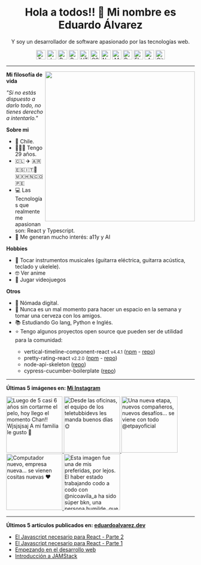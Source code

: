 <h1 align="center">Hola a todos!! 👋 Mi nombre es Eduardo Álvarez</h1>
<p align="center">
  Y soy un desarrollador de software apasionado por las tecnologías web.
</p>

<p align="center">
  <img
					src='https://github.com/Proskynete/Proskynete/blob/master/images/icons/ts.png?raw=true'
					alt=Typescript
					width='25'
					height='25'
				/> <img
					src='https://github.com/Proskynete/Proskynete/blob/master/images/icons/js.png?raw=true'
					alt=Javascript
					width='25'
					height='25'
				/> <img
					src='https://github.com/Proskynete/Proskynete/blob/master/images/icons/react.png?raw=true'
					alt=React
					width='25'
					height='25'
				/> <img
					src='https://github.com/Proskynete/Proskynete/blob/master/images/icons/redux.png?raw=true'
					alt=Redux
					width='25'
					height='25'
				/> <img
					src='https://github.com/Proskynete/Proskynete/blob/master/images/icons/html5.png?raw=true'
					alt=HTML5
					width='25'
					height='25'
				/> <img
					src='https://github.com/Proskynete/Proskynete/blob/master/images/icons/css3.png?raw=true'
					alt=CSS3
					width='25'
					height='25'
				/> <img
					src='https://github.com/Proskynete/Proskynete/blob/master/images/icons/node.png?raw=true'
					alt=Nodejs
					width='25'
					height='25'
				/> <img
					src='https://github.com/Proskynete/Proskynete/blob/master/images/icons/mongodb.png?raw=true'
					alt=MongoDB
					width='25'
					height='25'
				/> <img
					src='https://github.com/Proskynete/Proskynete/blob/master/images/icons/dart.png?raw=true'
					alt=Dart
					width='25'
					height='25'
				/> <img
					src='https://github.com/Proskynete/Proskynete/blob/master/images/icons/flutter.png?raw=true'
					alt=Flutter
					width='25'
					height='25'
				/> <img
					src='https://github.com/Proskynete/Proskynete/blob/master/images/icons/aws.png?raw=true'
					alt=Amazon Web Services
					width='25'
					height='25'
				/> <img
					src='https://github.com/Proskynete/Proskynete/blob/master/images/icons/git.png?raw=true'
					alt=Git
					width='25'
					height='25'
				/>
</p>

---

<img
  align="right"
  width="400"
  src="https://github.com/Proskynete/Proskynete/blob/master/images/proskynete.gif?raw=true"
/>

<p>
  <strong>Mi filosofía de vida</strong>
</p>
<p>
  <i>"Si no estás dispuesto a darlo todo, no tienes derecho a intentarlo."</i>
</p>

<p>
  <strong>Sobre mi</strong>
</p>
<ul>
  <li>📍 Chile.</li>
  <li>👨🏼‍💻 Tengo 29 años.</li>
  <li>🇨🇱 ✈️ 🇦🇷🇪🇸🇮🇹🗿🇲🇽🇭🇳🇨🇴🇵🇪</li>
  <li>
    💻 Las Tecnologías que realmente me apasionan son: React y Typescript.
  </li>
  <li>🧐 Me generan mucho interés: a11y y AI</li>
</ul>

<p>
  <strong>Hobbies</strong>
</p>
<ul>
  <li>
    🎼 Tocar instrumentos musicales (guitarra eléctrica, guitarra acústica,
    teclado y ukelele).
  </li>
  <li>🤓 Ver anime</li>
  <li>👾 Jugar videojuegos</li>
</ul>

<p><strong>Otros</strong></p>
<ul>
  <li>🧳 Nómada digital.</li>
  <li>🍺 Nunca es un mal momento para hacer un espacio en la semana y tomar una cerveza con los amigos.</li>
  <li>📚 Estudiando Go lang, Python e Inglés.</li>
  <li>⭐ Tengo algunos proyectos open source que pueden ser de utilidad para la comunidad:</li>
    <ul>
      <li>vertical-timeline-component-react <small>v4.4.1</small> (<a href="https://www.npmjs.com/package/vertical-timeline-component-react" target="_blank">npm</a> - <a href="https://github.com/Proskynete/vertical-timeline-component-react" target="_blank">repo</a>)</li>
      <li>pretty-rating-react <small>v2.2.0</small> (<a href="https://www.npmjs.com/package/pretty-rating-react" target="_blank">npm</a> - <a href="https://github.com/Proskynete/pretty-rating-react" target="_blank">repo</a>)</li>
      <li>node-api-skeleton (<a href="https://github.com/Proskynete/node-api-skeleton" target="_blank">repo</a>)</li>
      <li>cypress-cucumber-boilerplate (<a href="https://github.com/Proskynete/cypress-cucumber-boilerplate" target="_blank">repo</a>)</li>
    </ul>
  </li>
</ul>

---

<p align="left">
  <strong>
    Últimas 5 imágenes en:
    <a href="https://instagram.com/proskynete" target="_blank">
      Mi Instagram
    </a>
  </strong>
</p>

<a href="https://instagram.com/p/CskJ5M4ACpx" target="_blank">
  <img
    src="https://instagram.ftll2-1.fna.fbcdn.net/v/t51.2885-15/348246543_938746430673820_2179857044385951821_n.jpg?stp=c0.120.960.960a_dst-jpg_e35_s640x640_sh0.08&_nc_ht=instagram.ftll2-1.fna.fbcdn.net&_nc_cat=104&_nc_ohc=ZYXsc4UFYbcAX_2jZZL&edm=APU89FABAAAA&ccb=7-5&ig_cache_key=MzEwODY1MzE1NjA0NTY5NTYwMQ%3D%3D.2.c-ccb7-5&oh=00_AfARj_7RBq21pIQYdquYk78Vcg3Woqux-u5rauWH3emmvw&oe=64A97A98&_nc_sid=bc0c2c"
    alt="Luego de 5 casi 6 años sin cortarme el pelo, hoy llego el momento Chan!! Wjsjsjsaj  A mi familia le gusto 🤣"
    width="150"
    height="150"
  />
</a>
<a href="https://instagram.com/p/CsBoUc3g5Ii" target="_blank">
  <img
    src="https://instagram.ftll2-1.fna.fbcdn.net/v/t51.2885-15/345532788_1262112531060903_1803152386566123011_n.jpg?stp=c0.180.1440.1440a_dst-jpg_e35_s640x640_sh0.08&_nc_ht=instagram.ftll2-1.fna.fbcdn.net&_nc_cat=103&_nc_ohc=PWpAdnE9qScAX8EoGxd&edm=APU89FABAAAA&ccb=7-5&ig_cache_key=MzA5ODkzNTM0NTg1MzczMTM2Mg%3D%3D.2.c-ccb7-5&oh=00_AfDoE_SnSiuHVe075jiAuWU0dXnqscV62HIiZ55XEoSA0Q&oe=64AA654B&_nc_sid=bc0c2c"
    alt="Desde las oficinas, el equipo de los teletubbidevs les manda buenos días 🌞"
    width="150"
    height="150"
  />
</a>
<a href="https://instagram.com/p/CqI5wdru-7b" target="_blank">
  <img
    src="https://instagram.ftll2-1.fna.fbcdn.net/v/t51.2885-15/337327222_201976165795419_1125575247083917258_n.jpg?stp=dst-jpg_e35_s640x640_sh0.08&_nc_ht=instagram.ftll2-1.fna.fbcdn.net&_nc_cat=103&_nc_ohc=axSHwu-dEO0AX84XP-y&edm=APU89FABAAAA&ccb=7-5&ig_cache_key=MzA2NDk1MzU2NTQ4Mzg4ODM0Nw%3D%3D.2-ccb7-5&oh=00_AfAinwwvMs6wDrr8Pm6WrFXdhQwAiNMxfjuz__aQ9rXX4w&oe=64AA5875&_nc_sid=bc0c2c"
    alt="Una nueva etapa, nuevos compañeros, nuevos desafíos… se viene con todo  @etpayoficial"
    width="150"
    height="150"
  />
</a>
<a href="https://instagram.com/p/Coe-9aaujax" target="_blank">
  <img
    src="https://instagram.ftll2-1.fna.fbcdn.net/v/t51.2885-15/330214421_704824997766060_994139522448662799_n.jpg?stp=c0.180.1440.1440a_dst-jpg_e35_s640x640_sh0.08&_nc_ht=instagram.ftll2-1.fna.fbcdn.net&_nc_cat=100&_nc_ohc=iGZUnCPZPV0AX_ekurV&edm=APU89FABAAAA&ccb=7-5&ig_cache_key=MzAzNTE0MDA5ODAzMTc2MTA3Mw%3D%3D.2.c-ccb7-5&oh=00_AfDMD_ctL7tda3x_VlglcOzumpXhVnbPjX11MczCr_RShg&oe=64AA497F&_nc_sid=bc0c2c"
    alt="Computador nuevo, empresa nueva… se vienen cositas nuevas ❤️"
    width="150"
    height="150"
  />
</a>
<a href="https://instagram.com/p/CoU0ICRuxm_" target="_blank">
  <img
    src="https://instagram.ftll2-1.fna.fbcdn.net/v/t51.2885-15/329734593_717267019777990_404130072762870943_n.jpg?stp=dst-jpg_e35_s640x640_sh0.08&_nc_ht=instagram.ftll2-1.fna.fbcdn.net&_nc_cat=110&_nc_ohc=NiPF01S3Cb0AX_4Pymm&edm=APU89FABAAAA&ccb=7-5&ig_cache_key=MzAzMjI3NzY5OTc0NjUzNTg3MQ%3D%3D.2-ccb7-5&oh=00_AfC9givYwxaiQd2Xs_0A2uzyHYklOaKAsuCyBXL8GUmrIg&oe=64AAB311&_nc_sid=bc0c2c"
    alt="Esta imagen fue una de mis preferidas, por lejos. El haber estado trabajando codo a codo con @nicoavila_a ha sido súper bkn, una persona humilde, que ha dado mucho y sigue dando mucho por la comunidad.  Eres una persona increíble Nico y nunca dejes de serlo 💪  Nos vemos en más eventos! que esto no para  #angulardeveloper #angularchile #reactjs #reactchile #developers #jsconfcl #jsconfchile"
    width="150"
    height="150"
  />
</a>

---

<p align="left">
  <strong>
    Últimos 5 artículos publicados en:
    <a href="https://eduardoalvarez.dev" target="_blank">
      eduardoalvarez.dev
    </a>
  </strong>
</p>

- [El Javascript necesario para React - Parte 2](https://eduardoalvarez.dev/articulos/el-javascript-necesario-para-react-parte-2)
- [El Javascript necesario para React - Parte 1](https://eduardoalvarez.dev/articulos/el-javascript-necesario-para-react-parte-1)
- [Empezando en el desarrollo web](https://eduardoalvarez.dev/articulos/empezando-en-el-desarrollo-web)
- [Introducción a JAMStack](https://eduardoalvarez.dev/articulos/introduccion-a-jamstack)
